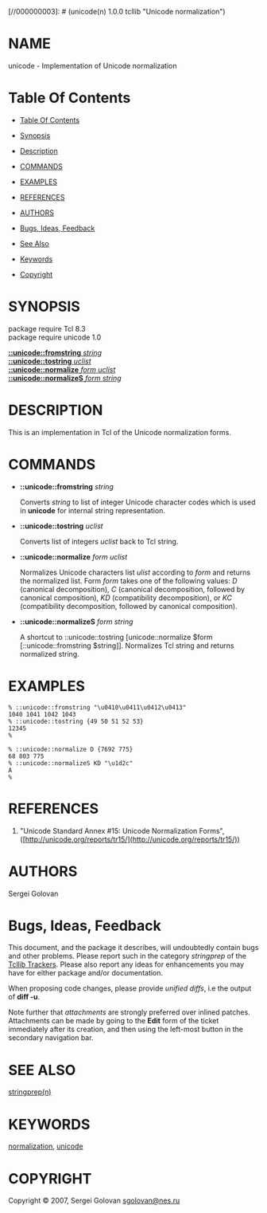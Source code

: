 
[//000000001]: # (unicode - Unicode normalization)
[//000000002]: # (Generated from file 'unicode.man' by tcllib/doctools with format 'markdown')
[//000000003]: # (unicode(n) 1.0.0 tcllib "Unicode normalization")

# NAME

unicode - Implementation of Unicode normalization

# <a name='toc'></a>Table Of Contents

  -  [Table Of Contents](#toc)

  -  [Synopsis](#synopsis)

  -  [Description](#section1)

  -  [COMMANDS](#section2)

  -  [EXAMPLES](#section3)

  -  [REFERENCES](#section4)

  -  [AUTHORS](#section5)

  -  [Bugs, Ideas, Feedback](#section6)

  -  [See Also](#see-also)

  -  [Keywords](#keywords)

  -  [Copyright](#copyright)

# <a name='synopsis'></a>SYNOPSIS

package require Tcl 8.3  
package require unicode 1.0  

[__::unicode::fromstring__ *string*](#1)  
[__::unicode::tostring__ *uclist*](#2)  
[__::unicode::normalize__ *form* *uclist*](#3)  
[__::unicode::normalizeS__ *form* *string*](#4)  

# <a name='description'></a>DESCRIPTION

This is an implementation in Tcl of the Unicode normalization forms.

# <a name='section2'></a>COMMANDS

  - <a name='1'></a>__::unicode::fromstring__ *string*

    Converts *string* to list of integer Unicode character codes which is used
    in __unicode__ for internal string representation.

  - <a name='2'></a>__::unicode::tostring__ *uclist*

    Converts list of integers *uclist* back to Tcl string.

  - <a name='3'></a>__::unicode::normalize__ *form* *uclist*

    Normalizes Unicode characters list *ulist* according to *form* and returns
    the normalized list. Form *form* takes one of the following values: *D*
    (canonical decomposition), *C* (canonical decomposition, followed by
    canonical composition), *KD* (compatibility decomposition), or *KC*
    (compatibility decomposition, followed by canonical composition).

  - <a name='4'></a>__::unicode::normalizeS__ *form* *string*

    A shortcut to ::unicode::tostring [unicode::normalize \$form
    [::unicode::fromstring \$string]]. Normalizes Tcl string and returns
    normalized string.

# <a name='section3'></a>EXAMPLES

    % ::unicode::fromstring "\u0410\u0411\u0412\u0413"
    1040 1041 1042 1043
    % ::unicode::tostring {49 50 51 52 53}
    12345
    %

    % ::unicode::normalize D {7692 775}
    68 803 775
    % ::unicode::normalizeS KD "\u1d2c"
    A
    %

# <a name='section4'></a>REFERENCES

  1. "Unicode Standard Annex #15: Unicode Normalization Forms",
     ([http://unicode.org/reports/tr15/](http://unicode.org/reports/tr15/))

# <a name='section5'></a>AUTHORS

Sergei Golovan

# <a name='section6'></a>Bugs, Ideas, Feedback

This document, and the package it describes, will undoubtedly contain bugs and
other problems. Please report such in the category *stringprep* of the [Tcllib
Trackers](http://core.tcl.tk/tcllib/reportlist). Please also report any ideas
for enhancements you may have for either package and/or documentation.

When proposing code changes, please provide *unified diffs*, i.e the output of
__diff -u__.

Note further that *attachments* are strongly preferred over inlined patches.
Attachments can be made by going to the __Edit__ form of the ticket immediately
after its creation, and then using the left-most button in the secondary
navigation bar.

# <a name='see-also'></a>SEE ALSO

[stringprep(n)](stringprep.md)

# <a name='keywords'></a>KEYWORDS

[normalization](../../../../index.md#normalization),
[unicode](../../../../index.md#unicode)

# <a name='copyright'></a>COPYRIGHT

Copyright &copy; 2007, Sergei Golovan <sgolovan@nes.ru>
